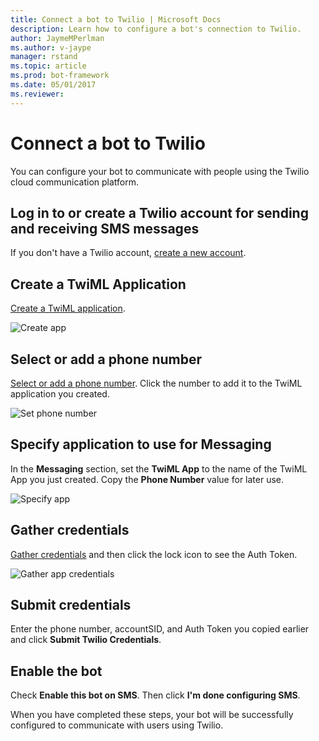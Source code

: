 ```yaml
---
title: Connect a bot to Twilio | Microsoft Docs
description: Learn how to configure a bot's connection to Twilio.
author: JaymeMPerlman
ms.author: v-jaype
manager: rstand
ms.topic: article
ms.prod: bot-framework
ms.date: 05/01/2017
ms.reviewer:
---
```


# Connect a bot to Twilio

You can configure your bot to communicate with people using the Twilio cloud communication platform.

## Log in to or create a Twilio account for sending and receiving SMS messages

If you don't have a Twilio account, [create a new account](https://www.twilio.com/try-twilio).

## Create a TwiML Application

[Create a TwiML application](https://www.twilio.com/user/account/messaging/dev-tools/twiml-apps/add).

![Create app](~/media/channels/twi-StepTwiml.png)

## Select or add a phone number

[Select or add a phone number](https://www.twilio.com/user/account/phone-numbers/incoming). Click  the number to add it to the TwiML application you created.

![Set phone number](~/media/channels/twi-StepPhone.png)

## Specify application to use for Messaging
In the **Messaging** section, set the **TwiML App** to the name of the TwiML App you just created.
Copy the **Phone Number** value for later use.

![Specify app](~/media/channels/twi-StepPhone2.png)

## Gather credentials

[Gather credentials](https://www.twilio.com/user/account/settings) and then click the lock icon to see the Auth Token.

![Gather app credentials](~/media/channels/twi-StepAuth.png)

## Submit credentials

Enter the phone number, accountSID, and Auth Token you copied earlier and click **Submit Twilio Credentials**.

## Enable the bot
Check **Enable this bot on SMS**. Then click **I'm done configuring SMS**.

When you have completed these steps, your bot will be successfully configured to communicate with users using Twilio.

